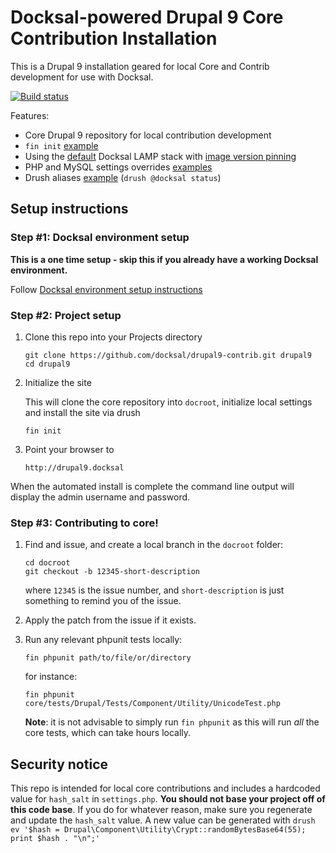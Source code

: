 # Docksal-powered Drupal 9 Core Contribution Installation

This is a Drupal 9 installation geared for local Core and Contrib development
for use with Docksal.

[![Build status](https://travis-ci.org/jhedstrom/drupal8-contrib.svg?branch=master)](https://travis-ci.org/jhedstrom/drupal8-contrib?branch=master)

Features:

- Core Drupal 9 repository for local contribution development
- `fin init` [example](.docksal/commands/init)
- Using the [default](.docksal/docksal.env#L9) Docksal LAMP stack with [image version pinning](.docksal/docksal.env#L13-L15)
- PHP and MySQL settings overrides [examples](.docksal/etc)
- Drush aliases [example](drush/aliases.drushrc.php) (`drush @docksal status`)

## Setup instructions

### Step #1: Docksal environment setup

**This is a one time setup - skip this if you already have a working Docksal environment.**  

Follow [Docksal environment setup instructions](https://docs.docksal.io/en/master/getting-started/env-setup)

### Step #2: Project setup

1. Clone this repo into your Projects directory

    ```
    git clone https://github.com/docksal/drupal9-contrib.git drupal9
    cd drupal9
    ```

2. Initialize the site

    This will clone the core repository into `docroot`, initialize local
    settings and install the site via drush

    ```
    fin init
    ```

3. Point your browser to

    ```
    http://drupal9.docksal
    ```

When the automated install is complete the command line output will display the admin username and password.

### Step #3: Contributing to core!

1. Find and issue, and create a local branch in the `docroot` folder:

   ```
   cd docroot
   git checkout -b 12345-short-description
   ```

   where `12345` is the issue number, and `short-description` is just something to remind you of the issue.

2. Apply the patch from the issue if it exists.

3. Run any relevant phpunit tests locally:

    ```
    fin phpunit path/to/file/or/directory
    ```

    for instance:

    ```
    fin phpunit core/tests/Drupal/Tests/Component/Utility/UnicodeTest.php
    ```

    **Note**: it is not advisable to simply run `fin phpunit` as this will run _all_ the core tests, which can take hours locally.

## Security notice

This repo is intended for local core contributions and includes a hardcoded value for `hash_salt` in `settings.php`.
**You should not base your project off of this code base**. If you do for whatever reason, make sure you regenerate and
update the `hash_salt` value. A new value can be generated with `drush ev '$hash = Drupal\Component\Utility\Crypt::randomBytesBase64(55); print $hash . "\n";'`
